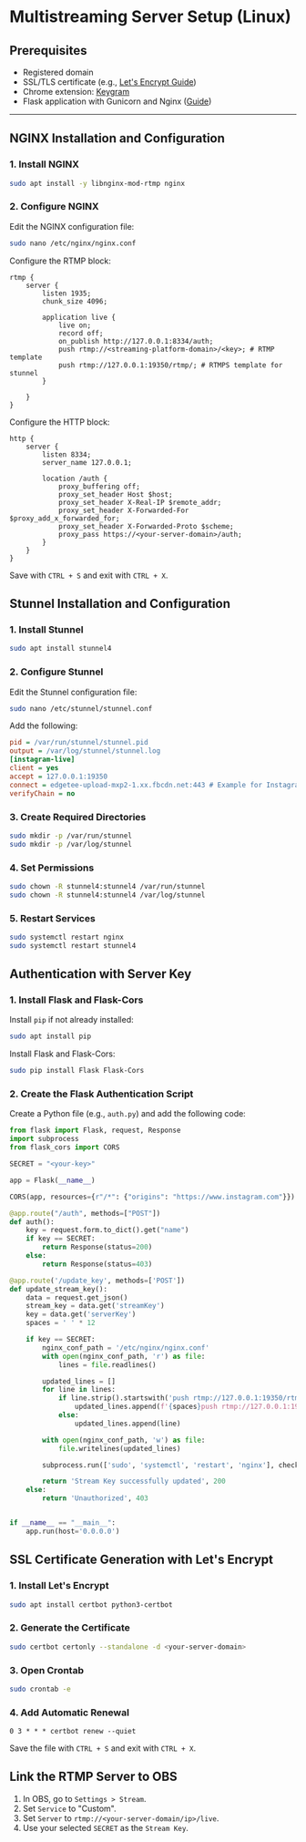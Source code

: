 # Multistreaming Server Setup (Linux)

## Prerequisites
- Registered domain
- SSL/TLS certificate (e.g., <a href="#ssl-certificate-generation-with-lets-encrypt">Let's Encrypt Guide</a>)
- Chrome extension: <a href="https://github.com/itzsmoki/Keygram">Keygram</a>
- Flask application with Gunicorn and Nginx (<a href="https://www.digitalocean.com/community/tutorials/how-to-serve-flask-applications-with-gunicorn-and-nginx-on-ubuntu-22-04">Guide</a>)


---

## NGINX Installation and Configuration

### 1. Install NGINX
```bash
sudo apt install -y libnginx-mod-rtmp nginx
```
### 2. Configure NGINX
Edit the NGINX configuration file:
```bash
sudo nano /etc/nginx/nginx.conf
```
Configure the RTMP block:
```nginx
rtmp {
    server {
        listen 1935;
        chunk_size 4096;

        application live {
            live on;
            record off;
            on_publish http://127.0.0.1:8334/auth;
            push rtmp://<streaming-platform-domain>/<key>; # RTMP template
            push rtmp://127.0.0.1:19350/rtmp/; # RTMPS template for stunnel
        }

    }
}
```
Configure the HTTP block:
```nginx
http {
    server {
        listen 8334;
        server_name 127.0.0.1;

        location /auth {
            proxy_buffering off;
            proxy_set_header Host $host;
            proxy_set_header X-Real-IP $remote_addr;
            proxy_set_header X-Forwarded-For $proxy_add_x_forwarded_for;
            proxy_set_header X-Forwarded-Proto $scheme;
            proxy_pass https://<your-server-domain>/auth;
        }
    }
}
```
Save with `CTRL + S` and exit with `CTRL + X`.
## Stunnel Installation and Configuration

### 1. Install Stunnel
```bash
sudo apt install stunnel4
```
### 2. Configure Stunnel
Edit the Stunnel configuration file:
```bash
sudo nano /etc/stunnel/stunnel.conf
```
Add the following:
```ini
pid = /var/run/stunnel/stunnel.pid
output = /var/log/stunnel/stunnel.log
[instagram-live]
client = yes
accept = 127.0.0.1:19350
connect = edgetee-upload-mxp2-1.xx.fbcdn.net:443 # Example for Instagram
verifyChain = no
```
### 3. Create Required Directories
```bash
sudo mkdir -p /var/run/stunnel
sudo mkdir -p /var/log/stunnel
```
### 4. Set Permissions
```bash
sudo chown -R stunnel4:stunnel4 /var/run/stunnel
sudo chown -R stunnel4:stunnel4 /var/log/stunnel
```
### 5. Restart Services
```bash
sudo systemctl restart nginx
sudo systemctl restart stunnel4
```
## Authentication with Server Key
### 1. Install Flask and Flask-Cors
Install `pip` if not already installed:
```bash
sudo apt install pip

```
Install Flask and Flask-Cors:
```bash
sudo pip install Flask Flask-Cors
```
### 2. Create the Flask Authentication Script
Create a Python file (e.g., `auth.py`) and add the following code:
```python
from flask import Flask, request, Response
import subprocess
from flask_cors import CORS

SECRET = "<your-key>"

app = Flask(__name__)

CORS(app, resources={r"/*": {"origins": "https://www.instagram.com"}})

@app.route("/auth", methods=["POST"])
def auth():
    key = request.form.to_dict().get("name")
    if key == SECRET:
        return Response(status=200)
    else:
        return Response(status=403)

@app.route('/update_key', methods=['POST'])
def update_stream_key():
    data = request.get_json()
    stream_key = data.get('streamKey')
    key = data.get('serverKey')
    spaces = ' ' * 12

    if key == SECRET:
        nginx_conf_path = '/etc/nginx/nginx.conf'
        with open(nginx_conf_path, 'r') as file:
            lines = file.readlines()

        updated_lines = []
        for line in lines:
            if line.strip().startswith('push rtmp://127.0.0.1:19350/rtmp/'):
                updated_lines.append(f'{spaces}push rtmp://127.0.0.1:19350/rtmp/{stream_key};\n')
            else:
                updated_lines.append(line)

        with open(nginx_conf_path, 'w') as file:
            file.writelines(updated_lines)

        subprocess.run(['sudo', 'systemctl', 'restart', 'nginx'], check=True)

        return 'Stream Key successfully updated', 200
    else:
        return 'Unauthorized', 403


if __name__ == "__main__":
    app.run(host='0.0.0.0')
```
## SSL Certificate Generation with Let's Encrypt
### 1. Install Let's Encrypt
```bash
sudo apt install certbot python3-certbot
```
### 2. Generate the Certificate
```bash
sudo certbot certonly --standalone -d <your-server-domain>
```
### 3. Open Crontab
```bash
sudo crontab -e
```
### 4. Add Automatic Renewal
```
0 3 * * * certbot renew --quiet
```
Save the file with `CTRL + S` and exit with `CTRL + X`.
## Link the RTMP Server to OBS
1. In OBS, go to `Settings > Stream`.
2. Set `Service` to "Custom".
3. Set `Server` to `rtmp://<your-server-domain/ip>/live`.
4. Use your selected `SECRET` as the `Stream Key`.
